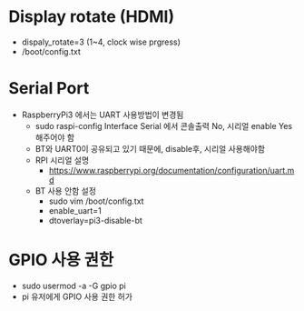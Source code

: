 #  Display rotate (HDMI)
- dispaly_rotate=3 (1~4, clock wise prgress)
- /boot/config.txt

# Serial Port
- RaspberryPi3 에서는 UART 사용방법이 변경됨
  - sudo raspi-config Interface Serial 에서 콘솔출력 No, 시리얼 enable Yes 해주어야 함
  - BT와 UART0이 공유되고 있기 때문에, disable후, 시리얼 사용해야함
  - RPI 시리얼 설명
    - https://www.raspberrypi.org/documentation/configuration/uart.md
  - BT 사용 안함 설정
    - sudo vim /boot/config.txt
    - enable_uart=1
    - dtoverlay=pi3-disable-bt
# GPIO 사용 권한
- sudo usermod -a -G gpio pi
- pi 유저에게 GPIO 사용 권한 허가
